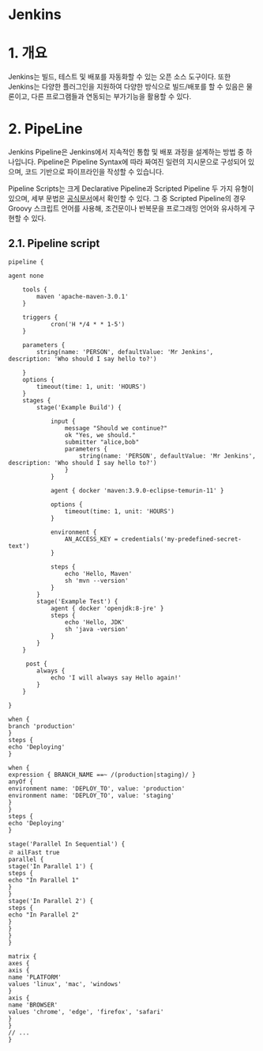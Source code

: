 # Jenkins

# 1. 개요

Jenkins는 빌드, 테스트 및 배포를 자동화할 수 있는 오픈 소스 도구이다. 또한 Jenkins는 다양한 플러그인을 지원하여 다양한 방식으로 빌드/배포를 할 수 있음은 물론이고, 다른 프로그램들과 연동되는 부가기능을 활용할 수 있다.

# 2. PipeLine

Jenkins Pipeline은 Jenkins에서 지속적인 통합 및 배포 과정을 설계하는 방법 중 하나입니다. Pipeline은 Pipeline Syntax에 따라 짜여진 일련의 지시문으로 구성되어 있으며, 코드 기반으로 파이프라인을 작성할 수 있습니다.

Pipeline Scripts는 크게 Declarative Pipeline과 Scripted Pipeline 두 가지 유형이 있으며, 세부 문법은 [공식문서](https://www.jenkins.io/doc/book/pipeline/syntax/)에서 확인할 수 있다.
그 중 Scripted Pipeline의 경우 Groovy 스크립트 언어를 사용해, 조건문이나 반복문을 프로그래밍 언어와 유사하게 구현할 수 있다.

## 2.1. Pipeline script

```pipeline
pipeline {

agent none

    tools {
        maven 'apache-maven-3.0.1'
    }

    triggers {
            cron('H */4 * * 1-5')
    }

    parameters {
        string(name: 'PERSON', defaultValue: 'Mr Jenkins', description: 'Who should I say hello to?')

    }
    options {
        timeout(time: 1, unit: 'HOURS')
    }
    stages {
        stage('Example Build') {

            input {
                message "Should we continue?"
                ok "Yes, we should."
                submitter "alice,bob"
                parameters {
                    string(name: 'PERSON', defaultValue: 'Mr Jenkins', description: 'Who should I say hello to?')
                }
            }

            agent { docker 'maven:3.9.0-eclipse-temurin-11' }

            options {
                timeout(time: 1, unit: 'HOURS')
            }

            environment {
                AN_ACCESS_KEY = credentials('my-predefined-secret-text')
            }

            steps {
                echo 'Hello, Maven'
                sh 'mvn --version'
            }
        }
        stage('Example Test') {
            agent { docker 'openjdk:8-jre' }
            steps {
                echo 'Hello, JDK'
                sh 'java -version'
            }
        }
    }

     post {
        always {
            echo 'I will always say Hello again!'
        }
    }

}

when {
branch 'production'
}
steps {
echo 'Deploying'
}

when {
expression { BRANCH_NAME ==~ /(production|staging)/ }
anyOf {
environment name: 'DEPLOY_TO', value: 'production'
environment name: 'DEPLOY_TO', value: 'staging'
}
}
steps {
echo 'Deploying'
}

stage('Parallel In Sequential') {
ㄹ ailFast true
parallel {
stage('In Parallel 1') {
steps {
echo "In Parallel 1"
}
}
stage('In Parallel 2') {
steps {
echo "In Parallel 2"
}
}
}
}

matrix {
axes {
axis {
name 'PLATFORM'
values 'linux', 'mac', 'windows'
}
axis {
name 'BROWSER'
values 'chrome', 'edge', 'firefox', 'safari'
}
}
// ...
}
```
